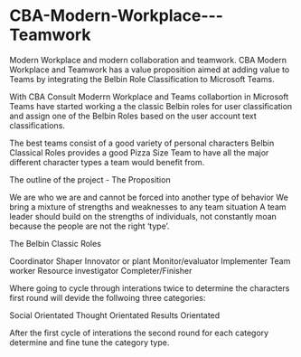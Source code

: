 # CBA-Modern-Workplace---Teamwork
Modern Workplace and modern collaboration and teamwork. CBA Modern Workplace and Teamwork has a value proposition aimed at adding value to Teams by integrating the Belbin Role Classification to Microsoft Teams.

With CBA Consult Moderrn Workplace and Teams collabortion in Microsoft Teams have started working a the classic Belbin roles for user classification and assign one of the Belbin Roles based on the user account text classifications.

The best teams consist of a good variety of personal characters Belbin Classical Roles provides a good Pizza Size Team to have all the major different character types a team would benefit from.

The outline of the project - The Proposition

We are who we are and cannot be forced into another type of behavior
We bring a mixture of strengths and weaknesses to any team situation
A team leader should build on the strengths of individuals, not constantly moan because the people are not the right ‘type’.

The Belbin Classic Roles

Coordinator
Shaper
Innovator or plant
Monitor/evaluator
Implementer
Team worker
Resource investigator
Completer/Finisher

Where going to cycle through interations twice to determine the characters first round will devide the follwoing three categories:

Social Orientated
Thought Orientated
Results Orientated

After the first cycle of interations the second round for each category determine and fine tune the category type.


